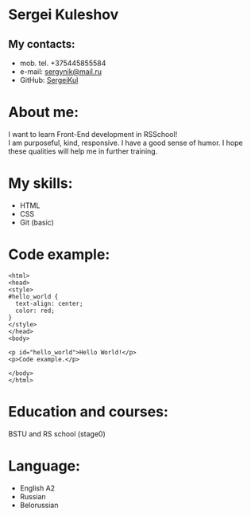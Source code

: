 # Sergei Kuleshov

## My contacts:
- mob. tel. +375445855584
- e-mail: sergynik@mail.ru
- GitHub: [SergeiKul](https://github.com/SergeiKul)


# About me:
I want to learn Front-End development in RSSchool!<br>
I am purposeful, kind, responsive. I have a good sense of humor. I hope these qualities will help me in further training.


# My skills:

- HTML
- CSS
- Git (basic)

# Code example:
```
<html>
<head>
<style>
#hello_world {
  text-align: center;
  color: red;
}
</style>
</head>
<body>

<p id="hello_world">Hello World!</p>
<p>Code example.</p>

</body>
</html>
```

# Education and courses:
BSTU and RS school (stage0)

# Language:
- English A2
- Russian
- Belorussian
